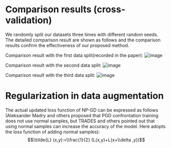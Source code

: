 Comparison results (cross-validation)
==========================================
We randomly split our datasets three times with different random seeds. The detailed comparison result are shown as follows and the comparison results confirm the effectiveness of our proposed method.

Comparison result with the first data split(recorded in the paper):
![image](https://user-images.githubusercontent.com/93321396/218019291-af236217-215a-46a1-ae34-73484908ab64.png)

Comparison result with the second data split:
![image](https://user-images.githubusercontent.com/93321396/218021307-e30927dd-b223-4ad5-8ece-ad8ef7be26d6.png)

Comparison result with the third data split:
![image](https://user-images.githubusercontent.com/93321396/218024395-dbc4d5be-4138-4e67-9800-b4f405064a98.png)

Regularization in data augmentation
==========================================
The actual updated loss function of NP-GD can be expressed as follows (Aleksander Madry and others proposed that PGD confrontation training does not use normal samples, but TRADES and others pointed out that using normal samples can increase the accuracy of the model. Here adopts the loss function of adding normal samples):
$$\\tilde{L} (x,y):=\\frac{1}{2} (L(x,y)+L(x+\\delta ,y))$$
